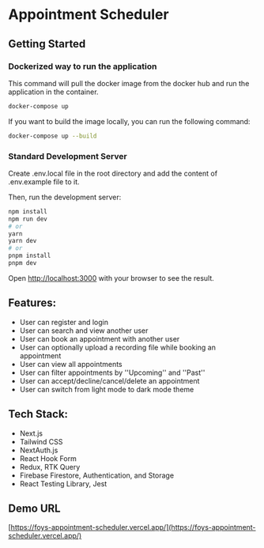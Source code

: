 # Appointment Scheduler

## Getting Started

### Dockerized way to run the application
This command will pull the docker image from the docker hub and run the application in the container.
```bash
docker-compose up
```
If you want to build the image locally, you can run the following command:

```bash
docker-compose up --build
```

### Standard Development Server

Create .env.local file in the root directory and add the content of .env.example file to it.

Then, run the development server:

```bash
npm install
npm run dev
# or
yarn
yarn dev
# or
pnpm install
pnpm dev
```

Open [http://localhost:3000](http://localhost:3000) with your browser to see the result.

## Features:

- User can register and login
- User can search and view another user
- User can book an appointment with another user
- User can optionally upload a recording file while booking an appointment
- User can view all appointments
- User can filter appointments by ''Upcoming'' and ''Past''
- User can accept/decline/cancel/delete an appointment
- User can switch from light mode to dark mode theme

## Tech Stack:

- Next.js
- Tailwind CSS
- NextAuth.js
- React Hook Form
- Redux, RTK Query
- Firebase Firestore, Authentication, and Storage
- React Testing Library, Jest

## Demo URL

[https://foys-appointment-scheduler.vercel.app/](https://foys-appointment-scheduler.vercel.app/)
